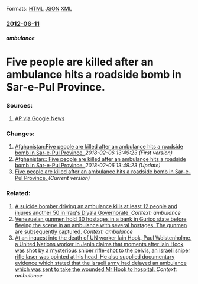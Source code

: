 
Formats: [HTML](/news/2012/06/11/five-people-are-killed-after-an-ambulance-hits-a-roadside-bomb-in-sar-e-pul-province.html)  [JSON](/news/2012/06/11/five-people-are-killed-after-an-ambulance-hits-a-roadside-bomb-in-sar-e-pul-province.json)  [XML](/news/2012/06/11/five-people-are-killed-after-an-ambulance-hits-a-roadside-bomb-in-sar-e-pul-province.xml)  

### [2012-06-11](/news/2012/06/11/index.md)

##### ambulance
# Five people are killed after an ambulance hits a roadside bomb in Sar-e-Pul Province. 




### Sources:

1. [AP via Google News](http://www.google.com/hostednews/ap/article/ALeqM5iZXznJOX8H9ZqQpx9bCxkWWWXnkw?docId=8031407defa24848889e87)

### Changes:

1. [Afghanistan:Five people are killed after an ambulance hits a roadside bomb in Sar-e-Pul Province. ](/news/2012/06/11/afghanistan-pfive-people-are-killed-after-an-ambulance-hits-a-roadside-bomb-in-sar-e-pul-province.md) _2018-02-06 13:49:23 (First version)_
2. [Afghanistan:: Five people are killed after an ambulance hits a roadside bomb in Sar-e-Pul Province. ](/news/2012/06/11/afghanistan-five-people-are-killed-after-an-ambulance-hits-a-roadside-bomb-in-sar-e-pul-province.md) _2018-02-06 13:49:23 (Update)_
2. [Five people are killed after an ambulance hits a roadside bomb in Sar-e-Pul Province. ](/news/2012/06/11/five-people-are-killed-after-an-ambulance-hits-a-roadside-bomb-in-sar-e-pul-province.md) _(Current version)_

### Related:

1. [A suicide bomber driving an ambulance kills at least 12 people and injures another 50 in Iraq's Diyala Governorate. ](/news/2011/01/19/a-suicide-bomber-driving-an-ambulance-kills-at-least-12-people-and-injures-another-50-in-iraq-s-diyala-governorate.md) _Context: ambulance_
2. [ Venezuelan gunmen hold 30 hostages in a bank in Gurico state before fleeing the scene in an ambulance with several hostages. The gunmen are subsequently captured. ](/news/2008/01/29/venezuelan-gunmen-hold-30-hostages-in-a-bank-in-guarico-state-before-fleeing-the-scene-in-an-ambulance-with-several-hostages-the-gunmen-ar.md) _Context: ambulance_
3. [ At an inquest into the death of UN worker Iain Hook, Paul Wolstenholme, a United Nations worker in Jenin claims that moments after Iain Hook was shot by a mysterious sniper rifle-shot to the pelvis, an Israeli sniper rifle laser was pointed at his head. He also supplied documentary evidence which stated that the Israeli army had delayed an ambulance which was sent to take the wounded Mr Hook to hospital. ](/news/2005/12/12/at-an-inquest-into-the-death-of-un-worker-iain-hook-paul-wolstenholme-a-united-nations-worker-in-jenin-claims-that-moments-after-iain-hoo.md) _Context: ambulance_
